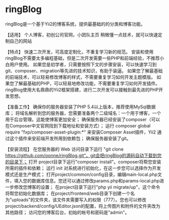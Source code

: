 # ringBlog

ringBlog是一个基于Yii2的博客系统，提供最基础的的分类和博客功能。

【适用】
个人博客，初创公司官网，小团队主页
稍微懂一点技术，就可以快速定制自己的网站

【特点】
快速二次开发，可高度定制化，不重复学习新的规范。
安装和使用ringBlog不需要太多编程基础，但是二次开发需要一些PHP和前端经验，不推荐小白用户使用。
如果您是初学者，只需要按照下文的步骤安装，可以快速学习到git、composer、migration等先进的技术知识，有助于装逼。
如果您了解最基础的前端技术，可以轻易修改博客的样式，不需要重复学习如何开发主题模版。
如果您了解最基础的PHP，可以轻易地修改功能，不需要重复学习如何开发插件。
ringBlog使用大名鼎鼎的Yii2框架搭建，进行二次开发可以接触到最先进的PHP开发思想。

【准备工作】
确保你的服务器安装了PHP 5.4以上版本，推荐使用MySql数据库；
将域名解析到您的服务器，您需要准备两个二级域名：一个用于博客，一个用于后台管理。这能使博客更加安全；
确保服务器已经安装了composer（可以在Composer中文官网找到下载地址和安装方式）；
运行 composer global require "fxp/composer-asset-plugin:*" 来安装Composer Asset插件，Yii2 通过这个插件来安前端开发所用到依赖包；
确保服务器安装了git。

【安装流程】
在您服务器的 Web 访问目录下运行 "git clone https://github.com/oonne/ringBlog.git"。git会把ringBlog的源码自动下载到您的目录下；
打开 project目录下运行"composer install"。composer将帮您安装所需的插件和依赖；
运行 init 对系统进行初始化，在这一步您可以选择作为开发模式还是生产模式；
打开project/common/config目录，编辑main-local.php文件，填入您的数据库信息。您还可以通过修改params.php和params-local.php进一步修改您博客的设置；
在project目录下运行"php yii migrate/up"，这个命令将帮您初始化数据库；
在project/frontend/web目录下创建一个名为"uploads"的文件夹，该文件夹需要写入的权限（777）。您也可以修改project/backend/config/UEditor.json的配置，将上传图片和附件的文件夹改为其他路径；
访问您的博客后台，初始的帐号和密码是"admin"。
